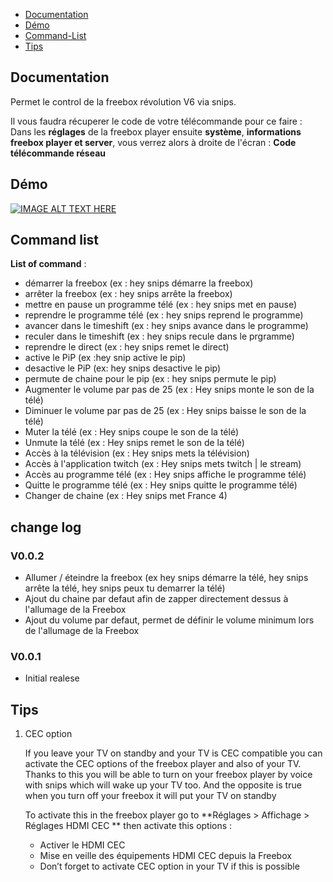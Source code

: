 - [Documentation](#Documentation)
- [Démo](#Démo)
- [Command-List](#Command-list)
- [Tips](#Tips)


## Documentation

Permet le control de la freebox révolution V6 via snips.

Il vous faudra récuperer le code de votre télécommande pour ce faire :
Dans les **réglages** de la freebox player ensuite **système**, **informations freebox player et server**, vous verrez alors à droite de l'écran : **Code télécommande réseau**

## Démo

[![IMAGE ALT TEXT HERE](http://img.youtube.com/vi/ntSlGBUQ0c0/0.jpg)](https://youtu.be/ntSlGBUQ0c0)


## Command list

**List of command** :
* démarrer la freebox (ex : hey snips démarre la freebox)
* arrêter la freebox (ex : hey snips arrête la freebox)
* mettre en pause un programme télé (ex : hey snips met en pause)
* reprendre le programme télé (ex : hey snips reprend le programme)
* avancer dans le timeshift (ex : hey snips avance dans le programme)
* reculer dans le timeshift (ex : hey snips recule dans le prgramme)
* reprendre le direct (ex : hey snips remet le direct)
* active le PiP (ex :hey snip active le pip)
* desactive le PiP (ex: hey snips desactive le pip)
* permute de chaine pour le pip (ex : hey snips permute le pip)
* Augmenter le volume par pas de 25 (ex : Hey snips monte le son de la télé)
* Diminuer le volume par pas de 25 (ex : Hey snips baisse le son de la télé)
* Muter la télé (ex : Hey snips coupe le son de la télé)
* Unmute la télé (ex : Hey snips remet le son de la télé)
* Accès à la télévision (ex : Hey snips mets la télévision)
* Accès à l'application twitch (ex : Hey snips mets twitch | le stream)
* Accès au programme télé (ex : Hey snips affiche le programme télé)
* Quitte le programme télé (ex : Hey snips quitte le programme télé)
* Changer de chaine (ex : Hey snips met France 4)

## change log

### V0.0.2

-   Allumer / éteindre la freebox (ex hey snips démarre la télé, hey snips arrête la télé, hey snips peux tu demarrer la télé)
-   Ajout du chaine par defaut afin de zapper directement dessus à l'allumage de la Freebox
-   Ajout du volume par defaut, permet de définir le volume minimum lors de l'allumage de la Freebox

### V0.0.1
-   Initial realese

## Tips

1. CEC option

    If you leave your TV on standby and your TV is CEC compatible you can activate the CEC options of the freebox player and also of your TV. Thanks to this you will be able to turn on your freebox player by voice with snips which will wake up your TV too. And the opposite is true when you turn off your freebox it will put your TV on standby

    To activate this in the freebox player go to **Réglages > Affichage > Réglages HDMI CEC ** then activate this options :

    * Activer le HDMI CEC
    * Mise en veille des équipements HDMI CEC depuis la Freebox
    * Don’t forget to activate CEC option in your TV if this is possible
